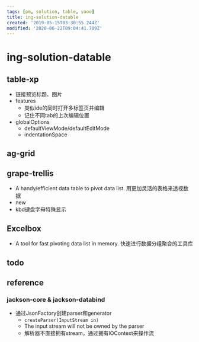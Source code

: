 ```yaml
---
tags: [pm, solution, table, yaoo]
title: ing-solution-datable
created: '2019-05-15T03:30:55.244Z'
modified: '2020-06-22T09:04:41.709Z'
---
```


# ing-solution-datable

## table-xp

- 链接预览标题、图片
- features
  - 类似ide的同时打开多标签页并编辑
  - 记住不同tab的上次编辑位置
- globalOptions
  - defaultViewMode/defaultEditMode
  - indentationSpace

## ag-grid

## grape-trellis

- A handy/efficient data table to pivot data list. 用更加灵活的表格来透视数据
- new
- kbd键盘字母特殊显示

## Excelbox

- A tool for fast pivoting data list in memory. 快速进行数据分组聚合的工具库

## todo

## reference

### jackson-core & jackson-databind

- 通过JsonFactory创建parser和generator
  - `createParser(InputStream in)`
  - The input stream will not be owned by the parser
  - 解析器不直接拥有stream，通过拥有IOContext来操作流
